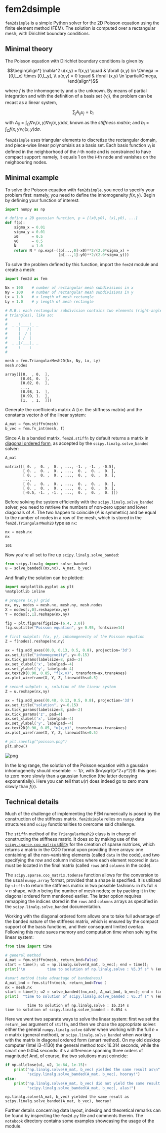 fem2dsimple
=============

`fem2dsimple` is a simple Python solver for the 2D Poisson equation using the finite element method (FEM).  The solution is computed over a rectangular mesh, with Dirichlet boundary conditions.

Minimal theory
--------------
The Poisson equation with Dirichlet boundary conditions is given by

```math
\begin{align*}
\nabla^2 u(x,y) = f(x,y) \quad & \forall (x,y) \in \Omega := [0,L_x] \times [0,L_y], \\
u(x,y) = 0               \quad & \forall (x,y) \in \partial\Omega,
\end{align*}
```

where $f$ is the inhomogeneity and $u$ the unknown.  By means of partial integration and with the definition of a basis set $\{v_i\}$, the problem can be recast as a linear system,

$$
\sum_j A_{ij} u_j = b_i
$$

with $A_{ij} = \int_\Omega \nabla v_i(x,y) \nabla v_j(x,y) \mathrm d\sigma$, known as the *stiffness matrix*; and $b_i = \int_\Omega f(x,y) v_i(x,y) \mathrm d\sigma$.

`fem2dsimple` uses triangular elements to discretize the rectangular domain, and piece-wise linear polynomials as a basis set.  Each basis function $v_i$ is defined in the neighborhood of the $i$-th node and is constrained to have compact support: namely, it equals 1 on the $i$-th node and vanishes on the neighbouring nodes.

Minimal example
---------------
To solve the Poisson equation with `fem2dsimple`, you need to specify your problem first: namely, you need to define the inhomogeneity $f(x,y)$.  Begin by defining your function of interest:


```python
import numpy as np

# define a 2D gaussian function, p = [(x0,y0), (x1,y0), ...]
def f(p):
    sigma_x = 0.01
    sigma_y = 0.01
    x0      = 0.5
    y0      = 0.5
    N       = 1.0
    return N * np.exp(-((p[...,0]-x0)**2/(2.0*sigma_x) +
                        (p[...,1]-y0)**2/(2.0*sigma_y)))
```

To solve the problem defined by this function, import the `fem2d` module and create a mesh:


```python
import fem2d as fem

Nx = 100    # number of rectangular mesh subdivisions in x
Ny = 100    # number of rectangular mesh subdivisions in y
Lx = 1.0    # x length of mesh rectangle
Ly = 1.0    # y length of mesh rectangle

# N.B.: each rectangular subdivision contains two elements (right-angled
# triangles), like so:
#
#  _ _!____!_ _
#     |   /|
#     |  / |
#     | /  |
#  _ _|/___|_ _
#     !    !
#

mesh = fem.TriangularMesh2D(Nx, Ny, Lx, Ly)
mesh.nodes
```




    array([[0.  , 0.  ],
           [0.01, 0.  ],
           [0.02, 0.  ],
           ...,
           [0.98, 1.  ],
           [0.99, 1.  ],
           [1.  , 1.  ]])



Generate the coefficients matrix $A$ (i.e. the stiffness matrix) and the constants vector $b$ of the linear system:


```python
A_mat = fem.stiffn(mesh)
b_vec = fem.fv_int(mesh, f)
```

Since $A$ is a banded matrix, `fem2d.stiffn` by default returns a matrix in [diagonal ordered form](https://docs.scipy.org/doc/scipy/reference/generated/scipy.linalg.solve_banded.html), as accepted by the `scipy.linalg.solve_banded` solver:


```python
A_mat
```




    matrix([[ 0. ,  0. ,  0. , ..., -1. , -1. , -0.5],
            [ 0. ,  0. ,  0. , ...,  0. ,  0. ,  0. ],
            [ 0. ,  0. ,  0. , ...,  0. ,  0. ,  0. ],
            ...,
            [ 0. ,  0. ,  0. , ...,  0. ,  0. ,  0. ],
            [ 0. ,  0. ,  0. , ...,  0. ,  0. ,  0. ],
            [-0.5, -1. , -1. , ...,  0. ,  0. ,  0. ]])



Before solving the system efficiently with the `scipy.linalg.solve_banded` solver,  you need to retrieve the numbers of non-zero upper and lower diagonals of $A$.  The two happen to coincide ($A$ is symmetric) and be equal to the number of nodes in a row of the mesh, which is stored in the `fem2d.TriangularMesh2D` type as `nx`:


```python
nx = mesh.nx
nx
```




    101



Now you're all set to fire up `scipy.linalg.solve_banded`:


```python
from scipy.linalg import solve_banded
u = solve_banded((nx,nx), A_mat, b_vec)
```

And finally the solution can be plotted:


```python
import matplotlib.pyplot as plt
%matplotlib inline

# prepare (x,y) grid
nx, ny, nodes = mesh.nx, mesh.ny, mesh.nodes
X = nodes[:,0].reshape(nx,ny)
Y = nodes[:,1].reshape(nx,ny)

fig = plt.figure(figsize=(6.4, 3.0))
fig.suptitle("Poisson equation", y= 0.95, fontsize=14)

# first subplot: f(x, y), inhomogeneity of the Poisson equation
Z = f(nodes).reshape(nx,ny)

ax = fig.add_axes((0.0, 0.13, 0.5, 0.8), projection='3d')
ax.set_title("inhomogeneity", y=-0.15)
ax.tick_params(labelsize=8, pad=-2)
ax.set_xlabel('x', labelpad=-4)
ax.set_ylabel('y', labelpad=-4)
ax.text2D(0.90, 0.85, "f(x,y)", transform=ax.transAxes)
ax.plot_wireframe(X, Y, Z, linewidths=0.5)

# second subplot: u, solution of the linear system
Z = u.reshape(nx,ny)

ax = fig.add_axes((0.48, 0.13, 0.5, 0.8), projection='3d')
ax.set_title("solution", y=-0.15)
ax.tick_params(labelsize=8, pad=-2)
ax.tick_params('z', pad=4)
ax.set_xlabel('x', labelpad=-4)
ax.set_ylabel('y', labelpad=-4)
ax.text2D(0.90, 0.85, "u(x,y)", transform=ax.transAxes)
ax.plot_wireframe(X, Y, Z, linewidths=0.5)

# plt.savefig("poisson.png")
plt.show()
```


    
![png](output_13_0.png)
    


In the long range, the solution of the Poisson equation with a gaussian inhomogeneity should resemble $\sim 1/r$, with $r=\sqrt{x^2+y^2}$: this goes to zero more slowly than a gaussian function (the latter decaying exponentially).  Here you can tell that $u(r)$ does indeed go to zero more slowly than $f(r)$.

Technical details
-----------------

Much of the challenge of implementing the FEM numerically is posed by the construction of the stiffness matrix.  `fem2dsimple` relies on `numpy` data structures and `scipy` functionalities to overcome said challenge.

The `stiffn` method of the `TriangularMesh2D` class is in charge of constructing the stiffness matrix.  It does so by making use of the [`scipy.sparse.coo_matrix` utility]((https://docs.scipy.org/doc/scipy/reference/generated/scipy.sparse.coo_matrix.html)) for the creation of sparse matrices, which returns a matrix in the COO format upon providing three arrays: one containing all the non-vanishing elements (called `data` in the code), and two specifying the row and column indices where each element recored in `data` must be located in the final matrix (called `rows` and `columns` in the code).

The `scipy.sparse.coo_matrix.todense` function allows for the conversion to the usual `numpy.array` format, provided that a shape is specified.  It is utilized by `stiffn` to return the stiffness matrix in two possible fashions: in its full $n \times n$ shape, with $n$ being the number of mesh nodes; or by packing it in the diagonal ordered form mentioned earlier.  The latter option requires remapping the indices stored in the `rows` and `columns` arrays as specified in the `scipy.linalg.solve_banded` documentation.

Working with the diagonal ordered form allows one to take full advantage of the banded nature of the stiffness matrix, which is ensured by the compact support of the basis functions, and their consequent limited overlap.  Following this route saves memory and computation time when solving the linear system:


```python
from time import time

# general method
A_mat = fem.stiffn(mesh, return_bnd=False)
start = time(); u1 = np.linalg.solve(A_mat, b_vec); end = time();
print("\n          time to solution of np.linalg.solve : %5.3f s" % (end - start))

#smart method (take advantage of bandedness)
A_mat_bnd = fem.stiffn(mesh, return_bnd=True )
nx = mesh.nx
start = time(); u2 = solve_banded((nx,nx), A_mat_bnd, b_vec); end = time();
print(  "time to solution of scipy.linalg.solve_banded : %5.3f s" % (end - start))
```

    
              time to solution of np.linalg.solve : 16.314 s
    time to solution of scipy.linalg.solve_banded : 0.054 s


Here we went two separate ways to solve the linear system: first we set the `return_bnd` argument of `stiffn`, and then we chose the appropriate solver: either the general `numpy.linalg.solve` solver when working with the full $n \times n$ matrix (general method), or `scipy.linalg.solve_banded` when working with the matrix in diagonal ordered form (smart method).  On my old desktop computer (Intel i3-4130) the general method took 16.314 seconds, while the smart one 0.054 seconds: it's a difference spanning three orders of magnitude!  And, of course, the two solutions must coincide:


```python
if np.allclose(u1, u2, 1e-64, 1e-15):
    print("np.linalg.solve(A_mat, b_vec) yielded the same result as\n"
          "scipy.linalg.solve_banded(A_mat, b_vec), hooray!")
else:
    print("np.linalg.solve(A_mat, b_vec) did not yield the same result as\n"
          "scipy.linalg.solve_banded(A_mat, b_vec), alas!")
```

    np.linalg.solve(A_mat, b_vec) yielded the same result as
    scipy.linalg.solve_banded(A_mat, b_vec), hooray!


Further details concerning data layout, indexing and theoretical remarks can be found by inspecting the `fem2d.py` file and comments therein.  The `notebook` directory contains some examples showcasing the usage of the module.
